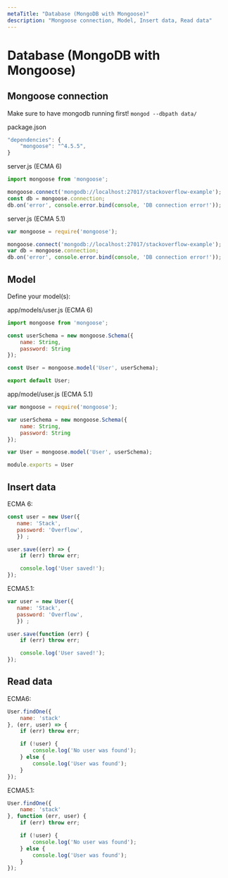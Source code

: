 ```yaml
---
metaTitle: "Database (MongoDB with Mongoose)"
description: "Mongoose connection, Model, Insert data, Read data"
---
```


# Database (MongoDB with Mongoose)



## Mongoose connection


Make sure to have mongodb running first!
`mongod --dbpath data/`

package.json

```js
"dependencies": {
    "mongoose": "^4.5.5",
}

```

server.js (ECMA 6)

```js
import mongoose from 'mongoose';

mongoose.connect('mongodb://localhost:27017/stackoverflow-example');
const db = mongoose.connection;
db.on('error', console.error.bind(console, 'DB connection error!'));

```

server.js (ECMA 5.1)

```js
var mongoose = require('mongoose');

mongoose.connect('mongodb://localhost:27017/stackoverflow-example');
var db = mongoose.connection;
db.on('error', console.error.bind(console, 'DB connection error!'));

```



## Model


Define your model(s):

app/models/user.js (ECMA 6)

```js
import mongoose from 'mongoose';

const userSchema = new mongoose.Schema({
    name: String,
    password: String
});

const User = mongoose.model('User', userSchema);

export default User;

```

app/model/user.js (ECMA 5.1)

```js
var mongoose = require('mongoose');

var userSchema = new mongoose.Schema({
    name: String,
    password: String
});

var User = mongoose.model('User', userSchema);

module.exports = User

```



## Insert data


ECMA 6:

```js
const user = new User({
   name: 'Stack',
   password: 'Overflow',
   }) ;

user.save((err) => {
    if (err) throw err;

    console.log('User saved!');
});

```

ECMA5.1:

```js
var user = new User({
   name: 'Stack',
   password: 'Overflow',
   }) ;

user.save(function (err) {
    if (err) throw err;

    console.log('User saved!');
});

```



## Read data


ECMA6:

```js
User.findOne({
    name: 'stack'
}, (err, user) => {
    if (err) throw err;

    if (!user) {
        console.log('No user was found');
    } else {
        console.log('User was found');
    }
});

```

ECMA5.1:

```js
User.findOne({
    name: 'stack'
}, function (err, user) {
    if (err) throw err;

    if (!user) {
        console.log('No user was found');
    } else {
        console.log('User was found');
    }
});

```

